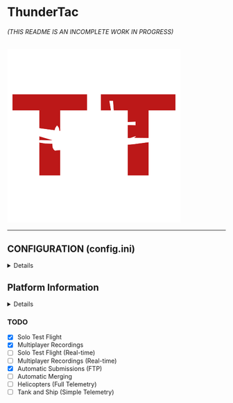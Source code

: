 # ThunderTac  
###### (THIS README IS AN INCOMPLETE WORK IN PROGRESS)

![](https://raw.githubusercontent.com/diVineProportion/ThunderTac/master/resources/thundertac_white_400.png)  

---


 
## CONFIGURATION (config.ini)


<details>
 
 - Location: `%LOCALAPPDATA%\WarThunderApps\ThunderTac\update\config.ini`
 - Access: `ThunderTac.exe --config 1`

```
[network]
```
source_ip = `[ 127.0.0.1 | localhost | 192.168.xxx.xxx ]`
source_pt = `[ 8111 ]`
```
[general]
```
ttac_usr = `[ player's name ]` must match in-game name
ttac_mas = `[ hosters name ]`
ttac_rec = `[ any string ] `
```
[loguru]
```
level = `[ CRITICAL | WARNING | DEBUG | INFO ]`
```
[debug]
```
debug_on = `[ True | False ]`
```
[ftpcred]
```

ftp_send = `[ True | False ]`
ftp_addr = `[ any ftp address ]`
ftp_user = `[ username | anonymous ]`
ftp_pass = `[ password |  ]`
ftp_sess = `[ /some/remote/path ]`
```
[pyupdater]
```
channel = `[ stable | beta | alpha ]`
strict = `[ True | False ]`
```
[configinit]
```
first_run = `[ True | False ]`

</details>

## Platform Information  

<details>  

##### PC  
+ Windows  
  + \#PCMasterRace  
  
+ LINUX:   
  + Progress: 80% Completed  
  + Testers needed  
+ MAC:  
  + lol  
##### CONSOLE  
  
  
+ PS4*:  
  + Get PS4 IP Address:  
      + `PS4 Settings` &#8594; `Network` &#8594; `View Connection Status` &#8594; `IP Address`  
 + Update `client.ini`  
 + Under the `[network]` category, replace `source_ip` with the `IP Address`   
+ It should be `192.168.xxx.xxx`  
  
+ XBO:  
  + I have no idea with XBO. If you know someone with XBO that's interested, send them my way.  
      
      
> \* I began working with someone on PS4 to see if it outputs the web interface (this is what is needed for the data)  
and we were able to verify that the PS4 does output the map, but we weren't able to do a proper test. I am fairly  
confident that this works, but don't hold me to it. You will need a laptop or computer on the **same network** as the PS4.

</details>

  ### TODO
 - [x] Solo Test Flight
 - [x] Multiplayer Recordings
 - [ ] Solo Test Flight (Real-time)
 - [ ] Multiplayer Recordings (Real-time)
 - [x] Automatic Submissions (FTP)
 - [ ] Automatic Merging
 - [ ] Helicopters (Full Telemetry)
 - [ ] Tank and Ship (Simple Telemetry)
